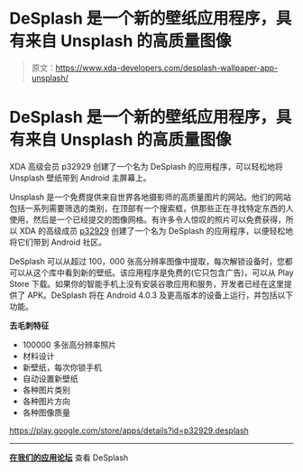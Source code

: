# DeSplash 是一个新的壁纸应用程序，具有来自 Unsplash 的高质量图像

> 原文：<https://www.xda-developers.com/desplash-wallpaper-app-unsplash/>

# DeSplash 是一个新的壁纸应用程序，具有来自 Unsplash 的高质量图像

XDA 高级会员 p32929 创建了一个名为 DeSplash 的应用程序，可以轻松地将 Unsplash 壁纸带到 Android 主屏幕上。

Unsplash 是一个免费提供来自世界各地摄影师的高质量图片的网站。他们的网站包括一系列需要筛选的类别，在顶部有一个搜索框，供那些正在寻找特定东西的人使用，然后是一个已经提交的图像网格。有许多令人惊叹的照片可以免费获得，所以 XDA 的高级成员 [p32929](https://forum.xda-developers.com/member.php?u=5346826) 创建了一个名为 DeSplash 的应用程序，以便轻松地将它们带到 Android 社区。

DeSplash 可以从超过 100，000 张高分辨率图像中提取，每次解锁设备时，您都可以从这个库中看到新的壁纸。该应用程序是免费的(它只包含广告)，可以从 Play Store 下载。如果你的智能手机上没有安装谷歌应用和服务，开发者已经在这里提供了 APK。DeSplash 将在 Android 4.0.3 及更高版本的设备上运行，并包括以下功能。

**去毛刺特征**

*   100000 多张高分辨率照片
*   材料设计
*   新壁纸，每次你锁手机
*   自动设置新壁纸
*   各种图片类别
*   各种图片方向
*   各种图像质量

https://play.google.com/store/apps/details?id=p32929.desplash

* * *

[**在我们的应用论坛**](https://forum.xda-developers.com/android/apps-games/app-desplash-free-quality-wallpapers-t3865423) 查看 DeSplash